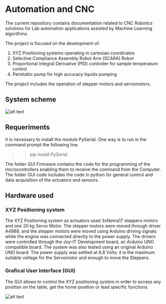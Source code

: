 
# Automation and CNC

The current repository contains documentation related to CNC Robotics solutions for Lab automation applications assisted by Machine Learning algorithms.

The project is focused on the development of:

 1) XYZ Positioning systems operating in cartesian coordinates
 2) Selective Compliance Assembly Robot Arm (SCARA) Robot
 3) Proportional Integral Derivative (PID) controller for sample temperature control
 4) Peristaltic pump for high accuracy liquids pumping

The project includes the operation of stepper motors and servomotors.

## System scheme

![alt text](https://github.com/renecartaya/Automation-and-CNC/blob/main/Autosampler%20I.png)

## Requeriments

It is necessary to install the module PySerial. One way is to run in the command prompt the following line.

  >> pip install PySerial

The folder GUI Firmware contains the code for the programming of the microcontrollers enabling them to receive the command from the Computer. The folder GUI code includes the code in python for general control and data acquisition of the actuators and sensors.

## Hardware used

### XYZ Positioning system

The XYZ Positioning system as actuators used 3xNema17 steppers motors and one 20 kg Servo Motor. The stepper motors were moved through driver A4988, and the stepper motors were moved using Arduino driving signals while the engine was connected directly to the power supply. The drivers were controlled through the Joy-IT Development board, an Arduino UNO compatible board. The system was also tested using an original Arduino UNO board. The power supply was settled at 6.8 Volts; it is the maximum suitable voltage for the Servomotor and enough to move the Steppers. 

### Grafical User Interface (GUI)

The GUI allows to control the XYZ positioning system in order to access any position on the table, get the home position or lead specific functions.

![alt text](https://github.com/renecartaya/Automation-and-CNC/blob/main/GUI_Autosampler.png)


